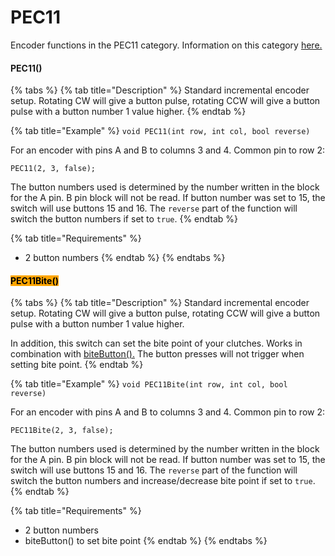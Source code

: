 # PEC11

Encoder functions in the PEC11 category. Information on this category [here.](./#pec11)

#### PEC11()

{% tabs %}
{% tab title="Description" %}
Standard incremental encoder setup. Rotating CW will give a button pulse, rotating CCW will give a button pulse with a button number 1 value higher.
{% endtab %}

{% tab title="Example" %}
`void PEC11(int row, int col, bool reverse)`

For an encoder with pins A and B to columns 3 and 4. Common pin to row 2:

`PEC11(2, 3, false);`

The button numbers used is determined by the number written in the block for the A pin. B pin block will not be read. If button number was set to 15, the switch will use buttons 15 and 16. The `reverse` part of the function will switch the button numbers if set to `true`.
{% endtab %}

{% tab title="Requirements" %}
* 2 button numbers
{% endtab %}
{% endtabs %}

#### <mark style="background-color:orange;">PEC11Bite()</mark>

{% tabs %}
{% tab title="Description" %}
Standard incremental encoder setup. Rotating CW will give a button pulse, rotating CCW will give a button pulse with a button number 1 value higher.

In addition, this switch can set the bite point of your clutches. Works in combination with [biteButton().](../function-button.md#bitebutton) The button presses will not trigger when setting bite point.&#x20;
{% endtab %}

{% tab title="Example" %}
`void PEC11Bite(int row, int col, bool reverse)`

For an encoder with pins A and B to columns 3 and 4. Common pin to row 2:

`PEC11Bite(2, 3, false);`

The button numbers used is determined by the number written in the block for the A pin. B pin block will not be read. If button number was set to 15, the switch will use buttons 15 and 16. The `reverse` part of the function will switch the button numbers and increase/decrease bite point if set to `true`.
{% endtab %}

{% tab title="Requirements" %}
* 2 button numbers
* biteButton() to set bite point
{% endtab %}
{% endtabs %}
